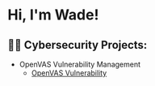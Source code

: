 <h1>Hi, I'm Wade!</h1>

<h2>👨‍💻 Cybersecurity Projects:</h2>

- OpenVAS Vulnerability Management
  - [OpenVAS Vulnerability](https://github.com/joshmadakor1/Algorithms-Practice)
